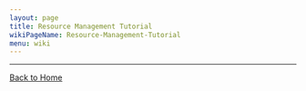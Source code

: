 ```yaml
---
layout: page
title: Resource Management Tutorial
wikiPageName: Resource-Management-Tutorial
menu: wiki
---
```


***
[Back to Home]({{site.baseurl}}/eclipse.tutorial/wiki/)

